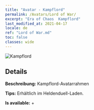 ```yaml
---
title: "Avatar - Kampflord"
permalink: /Avatars/Lord of War/
excerpt: "Era of Chaos  Kampflord"
last_modified_at: 2021-04-17
locale: de
ref: "Lord of War.md"
toc: false
classes: wide
---
```

 ![Kampflord](/images/a/avatarFrame_9.png)

## Details

 **Beschreibung:** Kampflord-Avatarrahmen 

 **Tips:** Erhältlich im Heldenduell-Laden. 

 **Is available:**  + 

